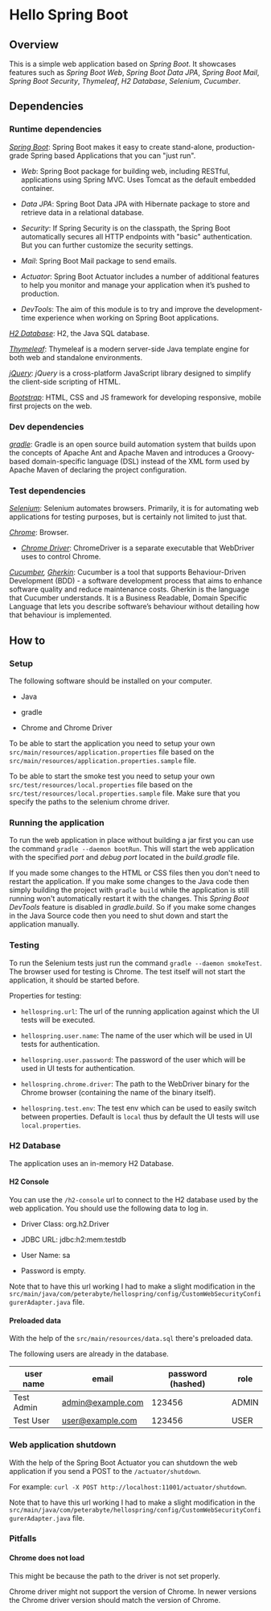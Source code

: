 # Hello Spring Boot

## Overview

This is a simple web application based on *Spring Boot*. It showcases features such as *Spring Boot Web*, *Spring Boot Data JPA*, *Spring Boot Mail*, *Spring Boot Security*, *Thymeleaf*, *H2 Database*, *Selenium*, *Cucumber*.

## Dependencies

### Runtime dependencies

*[Spring Boot](http://projects.spring.io/spring-boot/)*: Spring Boot makes it easy to create stand-alone, production-grade Spring based Applications that you can "just run".

* *Web*: Spring Boot package for building web, including RESTful, applications using Spring MVC. Uses Tomcat as the default embedded container.

* *Data JPA*: Spring Boot Data JPA with Hibernate package to store and retrieve data in a relational database. 

* *Security*: If Spring Security is on the classpath, the Spring Boot automatically secures all HTTP endpoints with "basic" authentication. But you can further customize the security settings.

* *Mail*: Spring Boot Mail package to send emails.

* *Actuator*: Spring Boot Actuator includes a number of additional features to help you monitor and manage your application when it’s pushed to production.

* *DevTools*: The aim of this module is to try and improve the development-time experience when working on Spring Boot applications.

*[H2 Database](http://www.h2database.com/)*: H2, the Java SQL database.

*[Thymeleaf](http://www.thymeleaf.org/)*: Thymeleaf is a modern server-side Java template engine for both web and standalone environments.

*[jQuery](https://jquery.com/)*: *jQuery* is a cross-platform JavaScript library designed to simplify the client-side scripting of HTML.

*[Bootstrap](http://getbootstrap.com/)*: HTML, CSS and JS framework for developing responsive, mobile first projects on the web.

### Dev dependencies

*[gradle](https://gradle.org/)*: Gradle is an open source build automation system that builds upon the concepts of Apache Ant and Apache Maven and introduces a Groovy-based domain-specific language (DSL) instead of the XML form used by Apache Maven of declaring the project configuration.

### Test dependencies

*[Selenium](http://www.seleniumhq.org/)*: Selenium automates browsers. Primarily, it is for automating web applications for testing purposes, but is certainly not limited to just that.

*[Chrome](https://www.google.com/chrome/)*: Browser.

* *[Chrome Driver](https://sites.google.com/a/chromium.org/chromedriver/getting-started)*: ChromeDriver is a separate executable that WebDriver uses to control Chrome.

*[Cucumber](https://cucumber.io/), [Gherkin](https://github.com/cucumber/cucumber/wiki/Gherkin)*: Cucumber is a tool that supports Behaviour-Driven Development (BDD) - a software development process that aims to enhance software quality and reduce maintenance costs. Gherkin is the language that Cucumber understands. It is a Business Readable, Domain Specific Language that lets you describe software’s behaviour without detailing how that behaviour is implemented.

## How to

### Setup

The following software should be installed on your computer.

* Java

* gradle

* Chrome and Chrome Driver

To be able to start the application you need to setup your own `src/main/resources/application.properties` file based on the `src/main/resources/application.properties.sample` file.

To be able to start the smoke test you need to setup your own `src/test/resources/local.properties` file based on the `src/test/resources/local.properties.sample` file. Make sure that you specify the paths to the selenium chrome driver.

### Running the application

To run the web application in place without building a jar first you can use the command `gradle --daemon bootRun`. This will start the web application with the specified *port* and *debug port* located in the *build.gradle* file.

If you made some changes to the HTML or CSS files then you don't need to restart the application. If you make some changes to the Java code then simply building the project with `gradle build` while the application is still running won't automatically restart it with the changes. This *Spring Boot DevTools* feature is disabled in *gradle.build*. So if you make some changes in the Java Source code then you need to shut down and start the application manually.

### Testing

To run the Selenium tests just run the command `gradle --daemon smokeTest`. The browser used for testing is Chrome. The test itself will not start the application, it should be started before.

Properties for testing:

* `hellospring.url`: The url of the running application against which the UI tests will be executed.

* `hellospring.user.name`: The name of the user which will be used in UI tests for authentication.

* `hellospring.user.password`:  The password of the user which will be used in UI tests for authentication.

* `hellospring.chrome.driver`: The path to the WebDriver binary for the Chrome browser (containing the name of the binary itself).

* `hellospring.test.env`: The test env which can be used to easily switch between properties. Default is `local` thus by default the UI tests will use `local.properties`.

### H2 Database

The application uses an in-memory H2 Database. 

#### H2 Console

You can use the `/h2-console` url to connect to the H2 database used by the web application. You should use the following data to log in.

* Driver Class: org.h2.Driver

* JDBC URL: jdbc:h2:mem:testdb

* User Name: sa

* Password is empty.

Note that to have this url working I had to make a slight modification in the `src/main/java/com/peterabyte/hellospring/config/CustomWebSecurityConfigurerAdapter.java` file.

#### Preloaded data

With the help of the `src/main/resources/data.sql` there's preloaded data.

The following users are already in the database.

| user name  | email             | password (hashed) | role  |
| ---------- | ----------------- | ----------------- | ----- |
| Test Admin | admin@example.com | 123456            | ADMIN |
| Test User  | user@example.com  | 123456            | USER  |

### Web application shutdown

With the help of the Spring Boot Actuator you can shutdown the web application if you send a POST to the `/actuator/shutdown`.

For example: `curl -X POST http://localhost:11001/actuator/shutdown`. 

Note that to have this url working I had to make a slight modification in the `src/main/java/com/peterabyte/hellospring/config/CustomWebSecurityConfigurerAdapter.java` file.

### Pitfalls

#### Chrome does not load

This might be because the path to the driver is not set properly.

Chrome driver might not support the version of Chrome. In newer versions the Chrome driver version should match the version of Chrome.
